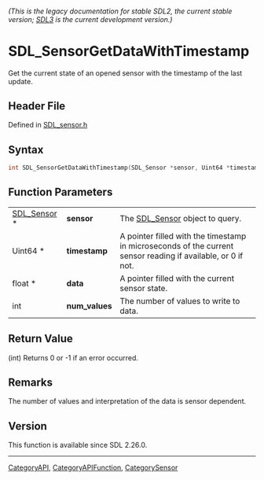 ###### (This is the legacy documentation for stable SDL2, the current stable version; [SDL3](https://wiki.libsdl.org/SDL3/) is the current development version.)
# SDL_SensorGetDataWithTimestamp

Get the current state of an opened sensor with the timestamp of the last update.

## Header File

Defined in [SDL_sensor.h](https://github.com/libsdl-org/SDL/blob/SDL2/include/SDL_sensor.h)

## Syntax

```c
int SDL_SensorGetDataWithTimestamp(SDL_Sensor *sensor, Uint64 *timestamp, float *data, int num_values);
```

## Function Parameters

|                            |                |                                                                                                              |
| -------------------------- | -------------- | ------------------------------------------------------------------------------------------------------------ |
| [SDL_Sensor](SDL_Sensor) * | **sensor**     | The [SDL_Sensor](SDL_Sensor) object to query.                                                                |
| Uint64 *                   | **timestamp**  | A pointer filled with the timestamp in microseconds of the current sensor reading if available, or 0 if not. |
| float *                    | **data**       | A pointer filled with the current sensor state.                                                              |
| int                        | **num_values** | The number of values to write to data.                                                                       |

## Return Value

(int) Returns 0 or -1 if an error occurred.

## Remarks

The number of values and interpretation of the data is sensor dependent.

## Version

This function is available since SDL 2.26.0.

----
[CategoryAPI](CategoryAPI), [CategoryAPIFunction](CategoryAPIFunction), [CategorySensor](CategorySensor)

